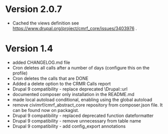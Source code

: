 # Version 2.0.7

* Cached the views definition see https://www.drupal.org/project/cmrf_core/issues/3403976 .

# Version 1.4

* added CHANGELOG.md file
* Cron deletes all calls after a number of days (configure this on the profile)
* Cron deletes the calls that are DONE
* Added a delete option to the CRMR Calls report
* Drupal 9 compatibility - replace deprecated \Drupal::url
* documented composer only installation in the README.md
* made local autoload conditional, enabling using the global autoload
* remove civimrf/cmrf_abstract_core repository from composer.json file. It can be found now on packagist.
* Drupal 9 compatibility - replaced deprecated function dateformatter
* Drupal 9 compatibility - remove unnecessary from table name
* Drupal 9 compatibility - add config_export annotations
